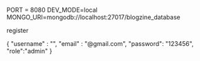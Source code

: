 <!-- env -->

PORT = 8080
DEV_MODE=local
MONGO_URI=mongodb://localhost:27017/blogzine_database

register

{
"username" : "",
"email" : "@gmail.com",
"password": "123456",
"role":"admin"
}
